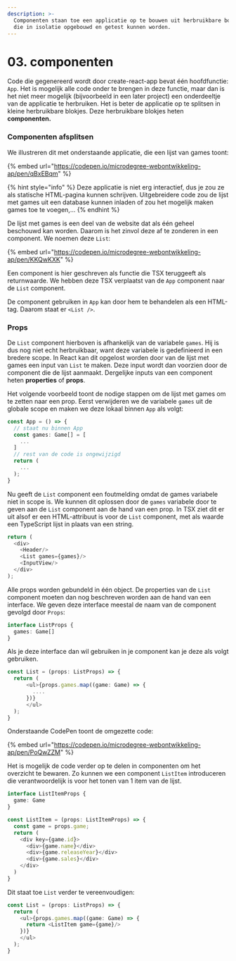 ```yaml
---
description: >-
  Componenten staan toe een applicatie op te bouwen uit herbruikbare bouwstenen
  die in isolatie opgebouwd en getest kunnen worden.
---
```


# 03. componenten

Code die gegenereerd wordt door create-react-app bevat één hoofdfunctie: `App`. Het is mogelijk alle code onder te brengen in deze functie, maar dan is het niet meer mogelijk (bijvoorbeeld in een later project) een onderdeeltje van de applicatie te herbruiken. Het is beter de applicatie op te splitsen in kleine herbruikbare blokjes. Deze herbruikbare blokjes heten **componenten.**

### **Componenten afsplitsen**

We illustreren dit met onderstaande applicatie, die een lijst van games toont:

{% embed url="https://codepen.io/microdegree-webontwikkeling-ap/pen/qBxEBqm" %}

{% hint style="info" %}
Deze applicatie is niet erg interactief, dus je zou ze als statische HTML-pagina kunnen schrijven. Uitgebreidere code zou de lijst met games uit een database kunnen inladen of zou het mogelijk maken games toe te voegen,...
{% endhint %}

De lijst met games is een deel van de website dat als één geheel beschouwd kan worden. Daarom is het zinvol deze af te zonderen in een component. We noemen deze `List`:

{% embed url="https://codepen.io/microdegree-webontwikkeling-ap/pen/KKQwKXK" %}

Een component is hier geschreven als functie die TSX teruggeeft als returnwaarde. We hebben deze TSX verplaatst van de `App` component naar de `List` component.

De component gebruiken in `App` kan door hem te behandelen als een HTML-tag. Daarom staat er `<List />`.

### Props

De `List` component hierboven is afhankelijk van de variabele `games`. Hij is dus nog niet echt herbruikbaar, want deze variabele is gedefinieerd in een bredere scope. In React kan dit opgelost worden door van de lijst met games een input van `List` te maken. Deze input wordt dan voorzien door de component die de lijst aanmaakt. Dergelijke inputs van een component heten **properties** of **props**.

Het volgende voorbeeld toont de nodige stappen om de lijst met games om te zetten naar een prop. Eerst verwijderen we de variabele `games` uit de globale scope en maken we deze lokaal binnen `App` als volgt:

```typescript
const App = () => {
  // staat nu binnen App
  const games: Game[] = [
    ...
  ]
  // rest van de code is ongewijzigd  
  return (
    ...
  );
}
```

Nu geeft de `List` component een foutmelding omdat de games variabele niet in scope is. We kunnen dit oplossen door de `games` variabele door te geven aan de `List` component aan de hand van een prop. In TSX ziet dit er uit alsof er een HTML-attribuut is voor de `List` component, met als waarde een TypeScript lijst in plaats van een string.

```typescript
return (
  <div>
    <Header/>
    <List games={games}/>
    <InputView/>
  </div>
);
```

Alle props worden gebundeld in één object. De properties van de `List` component moeten dan nog beschreven worden aan de hand van een interface. We geven deze interface meestal de naam van de component gevolgd door `Props`:

```typescript
interface ListProps {
  games: Game[]
}
```

Als je deze interface dan wil gebruiken in je component kan je deze als volgt gebruiken.&#x20;

```typescript
const List = (props: ListProps) => {
  return (
      <ul>{props.games.map((game: Game) => {
        ....
      })}
      </ul>
  );
}
```

Onderstaande CodePen toont de omgezette code:

{% embed url="https://codepen.io/microdegree-webontwikkeling-ap/pen/PoQwZZM" %}

Het is mogelijk de code verder op te delen in componenten om het overzicht te bewaren. Zo kunnen we een component `ListItem` introduceren die verantwoordelijk is voor het tonen van 1 item van de lijst.

```typescript
interface ListItemProps {
  game: Game
}

const ListItem = (props: ListItemProps) => {
  const game = props.game;
  return (
    <div key={game.id}>
      <div>{game.name}</div>
      <div>{game.releaseYear}</div>
      <div>{game.sales}</div>
    </div>
  )
}
```

Dit staat toe `List` verder te vereenvoudigen:

```typescript
const List = (props: ListProps) => {
  return (
    <ul>{props.games.map((game: Game) => {
      return <ListItem game={game}/>
    })}
    </ul>
  );
}
```
